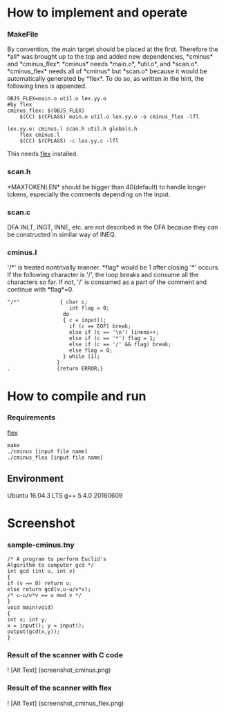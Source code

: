 <h1> How to implement and operate </h1>
<h3> MakeFile </h3>
By convention, the main target should be placed at the first. Therefore the *all* was brought up to the top and added new dependencies, *cminus* and *cminus_flex*. *cminus*   needs *main.o*, *util.o*, and *scan.o*. *cminus_flex* needs all of *cminus* but *scan.o* because it would be automatically generated by *flex*. To do so, as written in the hint, the following lines is appended.

```
OBJS_FLEX=main.o util.o lex.yy.o
#by flex
cminus_flex: $(OBJS_FLEX)
	$(CC) $(CFLAGS) main.o util.o lex.yy.o -o cminus_flex -lfl

lex.yy.o: cminus.l scan.h util.h globals.h
	flex cminus.l
	$(CC) $(CFLAGS) -c lex.yy.c -lfl
```

This needs [flex](https://www.gnu.org/software/flex/) installed.

<h3> scan.h </h3>
*MAXTOKENLEN* should be bigger than 40(default) to handle longer tokens, especially the comments depending on the input.

<h3> scan.c </h3>
DFA
INLT, INGT, INNE, etc. are not described in the DFA because they can be constructed in similar way of INEQ.


<h3> cminus.l </h3>
'/*' is treated nontrivally manner. *flag* would be 1 after closing '*' occurs. If the following character is '/', the loop breaks and consume all the characters so far. If not, '/' is consumed as a part of the comment and continue with *flag*=0.

```
"/*"             { char c;
					int flag = 0;
                  do
                  { c = input();
                    if (c == EOF) break;
                    else if (c == '\n') lineno++;
					else if (c == '*') flag = 1;
					else if (c == '/' && flag) break;
					else flag = 0;
                  } while (1);
                }
.               {return ERROR;}
```


<h1> How to compile and run </h1>

<h3> Requirements </h3>

[flex](https://www.gnu.org/software/flex/)

```
make
./cminus [input file name]
./cminus_flex [input file name]
```

<h2> Environment </h2>
Ubuntu 16.04.3 LTS  
g++ 5.4.0 20160609

<h1> Screenshot </h1>
<h3> sample-cminus.tny</h3>

```
/* A program to perform Euclid's
Algorithm to computer gcd */
int gcd (int u, int v)
{
if (v == 0) return u;
else return gcd(v,u-u/v*v);
/* u-u/v*v == u mod v */
}
void main(void)
{
int x; int y;
x = input(); y = input();
output(gcd(x,y));
}
```

<h3> Result of the scanner with C code </h3>
! [Alt Text] (screenshot_cminus.png)
<h3> Result of the scanner with flex </h3>
! [Alt Text] (screenshot_cminus_flex.png)
